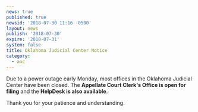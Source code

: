```yaml
---
news: true
published: true
newsid: '2018-07-30 11:16 -0500'
layout: news
publish: '2018-07-30'
expire: '2018-07-31'
system: false
title: Oklahoma Judicial Center Notice
category:
  - aoc
---
```

Due to a power outage early Monday, most offices in the Oklahoma Judicial Center have been closed.  The **Appellate Court Clerk's Office is open for filing** and the **HelpDesk is also available**.

Thank you for your patience and understanding.  


